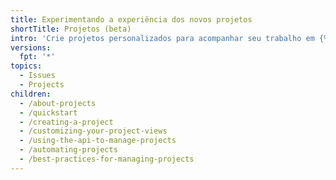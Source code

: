 ```yaml
---
title: Experimentando a experiência dos novos projetos
shortTitle: Projetos (beta)
intro: 'Crie projetos personalizados para acompanhar seu trabalho em {% data variables.product.company_short %}.'
versions:
  fpt: '*'
topics:
  - Issues
  - Projects
children:
  - /about-projects
  - /quickstart
  - /creating-a-project
  - /customizing-your-project-views
  - /using-the-api-to-manage-projects
  - /automating-projects
  - /best-practices-for-managing-projects
---
```


